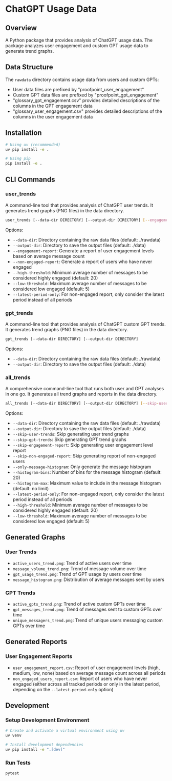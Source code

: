 # ChatGPT Usage Data

## Overview
A Python package that provides analysis of ChatGPT usage data. The package analyzes user engagement and custom GPT usage data to generate trend graphs.

## Data Structure
The `rawdata` directory contains usage data from users and custom GPTs:
- User data files are prefixed by "proofpoint_user_engagement"
- Custom GPT data files are prefixed by "proofpoint_gpt_engagement"
- "glossary_gpt_engagement.csv" provides detailed descriptions of the columns in the GPT engagement data
- "glossary_user_engagement.csv" provides detailed descriptions of the columns in the user engagement data

## Installation

```bash
# Using uv (recommended)
uv pip install -e .

# Using pip
pip install -e .
```

## CLI Commands

### user_trends
A command-line tool that provides analysis of ChatGPT user trends. It generates trend graphs (PNG files) in the data directory.

```bash
user_trends [--data-dir DIRECTORY] [--output-dir DIRECTORY] [--engagement-report] [--non-engaged-report] [--high-threshold N] [--low-threshold N] [--latest-period-only]
```

Options:
- `--data-dir`: Directory containing the raw data files (default: ./rawdata)
- `--output-dir`: Directory to save the output files (default: ./data)
- `--engagement-report`: Generate a report of user engagement levels based on average message count
- `--non-engaged-report`: Generate a report of users who have never engaged
- `--high-threshold`: Minimum average number of messages to be considered highly engaged (default: 20)
- `--low-threshold`: Maximum average number of messages to be considered low engaged (default: 5)
- `--latest-period-only`: For non-engaged report, only consider the latest period instead of all periods

### gpt_trends
A command-line tool that provides analysis of ChatGPT custom GPT trends. It generates trend graphs (PNG files) in the data directory.

```bash
gpt_trends [--data-dir DIRECTORY] [--output-dir DIRECTORY]
```

Options:
- `--data-dir`: Directory containing the raw data files (default: ./rawdata)
- `--output-dir`: Directory to save the output files (default: ./data)

### all_trends
A comprehensive command-line tool that runs both user and GPT analyses in one go. It generates all trend graphs and reports in the data directory.

```bash
all_trends [--data-dir DIRECTORY] [--output-dir DIRECTORY] [--skip-user-trends] [--skip-gpt-trends] [--skip-engagement-report] [--skip-non-engaged-report] [--only-message-histogram] [--histogram-bins N] [--histogram-max N] [--latest-period-only] [--high-threshold N] [--low-threshold N]
```

Options:
- `--data-dir`: Directory containing the raw data files (default: ./rawdata)
- `--output-dir`: Directory to save the output files (default: ./data)
- `--skip-user-trends`: Skip generating user trend graphs
- `--skip-gpt-trends`: Skip generating GPT trend graphs
- `--skip-engagement-report`: Skip generating user engagement level report
- `--skip-non-engaged-report`: Skip generating report of non-engaged users
- `--only-message-histogram`: Only generate the message histogram
- `--histogram-bins`: Number of bins for the message histogram (default: 20)
- `--histogram-max`: Maximum value to include in the message histogram (default: no limit)
- `--latest-period-only`: For non-engaged report, only consider the latest period instead of all periods
- `--high-threshold`: Minimum average number of messages to be considered highly engaged (default: 20)
- `--low-threshold`: Maximum average number of messages to be considered low engaged (default: 5)

## Generated Graphs

### User Trends
- `active_users_trend.png`: Trend of active users over time
- `message_volume_trend.png`: Trend of message volume over time
- `gpt_usage_trend.png`: Trend of GPT usage by users over time
- `message_histogram.png`: Distribution of average messages sent by users

### GPT Trends
- `active_gpts_trend.png`: Trend of active custom GPTs over time
- `gpt_messages_trend.png`: Trend of messages sent to custom GPTs over time
- `unique_messagers_trend.png`: Trend of unique users messaging custom GPTs over time

## Generated Reports

### User Engagement Reports
- `user_engagement_report.csv`: Report of user engagement levels (high, medium, low, none) based on average message count across all periods
- `non_engaged_users_report.csv`: Report of users who have never engaged (either across all tracked periods or only in the latest period, depending on the `--latest-period-only` option)

## Development

### Setup Development Environment
```bash
# Create and activate a virtual environment using uv
uv venv

# Install development dependencies
uv pip install -e ".[dev]"
```

### Run Tests
```bash
pytest
